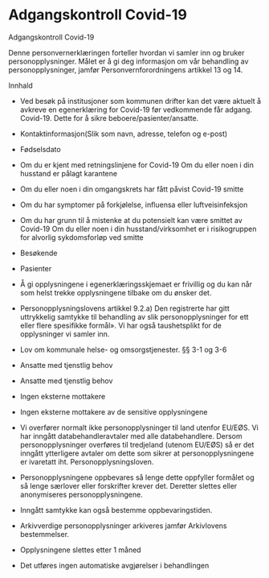 # Adgangskontroll Covid-19

Adgangskontroll Covid-19

  

Denne personvernerklæringen forteller hvordan vi samler inn og bruker personopplysninger. Målet er å gi deg informasjon om vår behandling av personopplysninger, jamfør Personvernforordningens artikkel 13 og 14.

  

Innhald

*   Ved besøk på institusjoner som kommunen drifter kan det være aktuelt å avkreve en egenerklæring for Covid-19 før vedkommende får adgang. Covid-19. Dette for å sikre beboere/pasienter/ansatte.  
    
*   Kontaktinformasjon(Slik som navn, adresse, telefon og e-post)  
    
*   Fødselsdato  
    
*   Om du er kjent med retningslinjene for Covid-19 Om du eller noen i din husstand er pålagt karantene  
    
*   Om du eller noen i din omgangskrets har fått påvist Covid-19 smitte  
    
*   Om du har symptomer på forkjølelse, influensa eller luftveisinfeksjon  
    
*   Om du har grunn til å mistenke at du potensielt kan være smittet av Covid-19 Om du eller noen i din husstand/virksomhet er i risikogruppen for alvorlig sykdomsforløp ved smitte  
    
*   Besøkende  
    
*   Pasienter  
    
*   Å gi opplysningene i egenerklæringsskjemaet er frivillig og du kan når som helst trekke opplysningene tilbake om du ønsker det.  
    
*   Personopplysningslovens artikkel 9.2.a) Den registrerte har gitt uttrykkelig samtykke til behandling av slik personopplysninger for ett eller flere spesifikke formål». Vi har også taushetsplikt for de opplysninger vi samler inn.  
    
*   Lov om kommunale helse- og omsorgstjenester. §§ 3-1 og 3-6  
    
*   Ansatte med tjenstlig behov  
    
*   Ansatte med tjenstlig behov  
    
*   Ingen eksterne mottakere  
    
*   Ingen eksterne mottakere av de sensitive opplysningene  
    
*   Vi overfører normalt ikke personopplysninger til land utenfor EU/EØS. Vi har inngått databehandleravtaler med alle databehandlere. Dersom personopplysninger overføres til tredjeland (utenom EU/EØS) så er det inngått ytterligere avtaler om dette som sikrer at personopplysningene er ivaretatt iht. Personopplysningsloven.  
    
*   Personopplysningene oppbevares så lenge dette oppfyller formålet og så lenge særlover eller forskrifter krever det. Deretter slettes eller anonymiseres personopplysningene.  
    
*   Inngått samtykke kan også bestemme oppbevaringstiden.  
    
*   Arkivverdige personopplysninger arkiveres jamfør Arkivlovens bestemmelser.  
    
*   Opplysningene slettes etter 1 måned  
    
*   Det utføres ingen automatiske avgjørelser i behandlingen